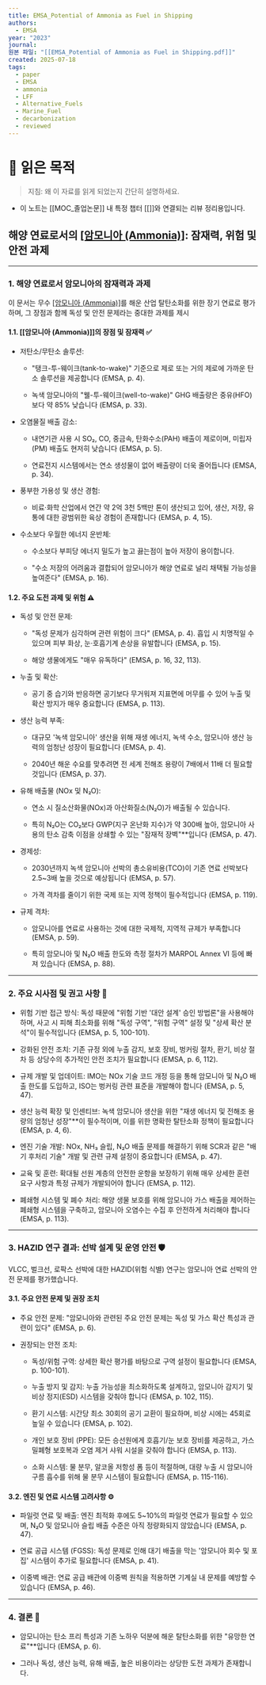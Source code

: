 ```yaml
---
title: EMSA_Potential of Ammonia as Fuel in Shipping
authors:
  - EMSA
year: "2023"
journal: 
원본 파일: "[[EMSA_Potential of Ammonia as Fuel in Shipping.pdf]]"
created: 2025-07-18
tags:
  - paper
  - EMSA
  - ammonia
  - LFF
  - Alternative_Fuels
  - Marine_Fuel
  - decarbonization
  - reviewed
---
```

# 🎯 읽은 목적  
> 지침: 왜 이 자료를 읽게 되었는지 간단히 설명하세요.

- 이 노트는 [[MOC_졸업논문]] 내 특정 챕터 [[]]와 연결되는 리뷰 정리용입니다.  

## 해양 연료로서의 [[암모니아 (Ammonia)]](NH₃): 잠재력, 위험 및 안전 과제
---

### 1. 해양 연료로서 암모니아의 잠재력과 과제

이 문서는 무수 [[암모니아 (Ammonia)]](NH₃)를 해운 산업 탈탄소화를 위한 장기 연료로 평가하며, 그 장점과 함께 독성 및 안전 문제라는 중대한 과제를 제시

#### 1.1. [[암모니아 (Ammonia)]]의 장점 및 잠재력 ✅

- 저탄소/무탄소 솔루션:
    
    - "탱크-투-웨이크(tank-to-wake)" 기준으로 제로 또는 거의 제로에 가까운 탄소 솔루션을 제공합니다 (EMSA, p. 4).
        
    - 녹색 암모니아의 "웰-투-웨이크(well-to-wake)" GHG 배출량은 중유(HFO)보다 약 85% 낮습니다 (EMSA, p. 33).
        
- 오염물질 배출 감소:
    
    - 내연기관 사용 시 SO₂, CO, 중금속, 탄화수소(PAH) 배출이 제로이며, 미립자(PM) 배출도 현저히 낮습니다 (EMSA, p. 5).
        
    - 연료전지 시스템에서는 연소 생성물이 없어 배출량이 더욱 줄어듭니다 (EMSA, p. 34).
        
- 풍부한 가용성 및 생산 경험:
    
    - 비료·화학 산업에서 연간 약 2억 3천 5백만 톤이 생산되고 있어, 생산, 저장, 유통에 대한 광범위한 육상 경험이 존재합니다 (EMSA, p. 4, 15).
        
- 수소보다 우월한 에너지 운반체:
    
    - 수소보다 부피당 에너지 밀도가 높고 끓는점이 높아 저장이 용이합니다.
        
    - "수소 저장의 어려움과 결합되어 암모니아가 해양 연료로 널리 채택될 가능성을 높여준다" (EMSA, p. 16).
        

#### 1.2. 주요 도전 과제 및 위험 ⚠️

- 독성 및 안전 문제:
    
    - "독성 문제가 심각하며 관련 위험이 크다" (EMSA, p. 4). 흡입 시 치명적일 수 있으며 피부 화상, 눈·호흡기계 손상을 유발합니다 (EMSA, p. 15).
        
    - 해양 생물에게도 "매우 유독하다" (EMSA, p. 16, 32, 113).
        
- 누출 및 확산:
    
    - 공기 중 습기와 반응하면 공기보다 무거워져 지표면에 머무를 수 있어 누출 및 확산 방지가 매우 중요합니다 (EMSA, p. 113).
        
- 생산 능력 부족:
    
    - 대규모 '녹색 암모니아' 생산을 위해 재생 에너지, 녹색 수소, 암모니아 생산 능력의 엄청난 성장이 필요합니다 (EMSA, p. 4).
        
    - 2040년 해운 수요를 맞추려면 전 세계 전해조 용량이 7배에서 11배 더 필요할 것입니다 (EMSA, p. 37).
        
- 유해 배출물 (NOx 및 N₂O):
    
    - 연소 시 질소산화물(NOx)과 아산화질소(N₂O)가 배출될 수 있습니다.
        
    - 특히 N₂O는 CO₂보다 GWP(지구 온난화 지수)가 약 300배 높아, 암모니아 사용의 탄소 감축 이점을 상쇄할 수 있는 "잠재적 장벽"**입니다 (EMSA, p. 47).
        
- 경제성:
    
    - 2030년까지 녹색 암모니아 선박의 총소유비용(TCO)이 기존 연료 선박보다 2.5~3배 높을 것으로 예상됩니다 (EMSA, p. 57).
        
    - 가격 격차를 줄이기 위한 국제 또는 지역 정책이 필수적입니다 (EMSA, p. 119).
        
- 규제 격차:
    
    - 암모니아를 연료로 사용하는 것에 대한 국제적, 지역적 규제가 부족합니다 (EMSA, p. 59).
        
    - 특히 암모니아 및 N₂O 배출 한도와 측정 절차가 MARPOL Annex VI 등에 빠져 있습니다 (EMSA, p. 88).
        

---

### 2. 주요 시사점 및 권고 사항 📜

- 위험 기반 접근 방식: 독성 때문에 "위험 기반 '대안 설계' 승인 방법론"을 사용해야 하며, 사고 시 피해 최소화를 위해 "독성 구역", "위험 구역" 설정 및 "상세 확산 분석"이 필수적입니다 (EMSA, p. 5, 100-101).
    
- 강화된 안전 조치: 기존 규정 외에 누출 감지, 보호 장비, 벙커링 절차, 환기, 비상 절차 등 상당수의 추가적인 안전 조치가 필요합니다 (EMSA, p. 6, 112).
    
- 규제 개발 및 업데이트: IMO는 NOx 기술 코드 개정 등을 통해 암모니아 및 N₂O 배출 한도를 도입하고, ISO는 벙커링 관련 표준을 개발해야 합니다 (EMSA, p. 5, 47).
    
- 생산 능력 확장 및 인센티브: 녹색 암모니아 생산을 위한 "재생 에너지 및 전해조 용량의 엄청난 성장"**이 필수적이며, 이를 위한 명확한 탈탄소화 정책이 필요합니다 (EMSA, p. 4, 6).
    
- 엔진 기술 개발: NOx, NH₃ 슬립, N₂O 배출 문제를 해결하기 위해 SCR과 같은 "배기 후처리 기술" 개발 및 관련 규제 설정이 중요합니다 (EMSA, p. 47).
    
- 교육 및 훈련: 확대될 선원 계층의 안전한 운항을 보장하기 위해 매우 상세한 훈련 요구 사항과 특정 규제가 개발되어야 합니다 (EMSA, p. 112).
    
- 폐쇄형 시스템 및 폐수 처리: 해양 생물 보호를 위해 암모니아 가스 배출을 제어하는 폐쇄형 시스템을 구축하고, 암모니아 오염수는 수집 후 안전하게 처리해야 합니다 (EMSA, p. 113).
    

---

### 3. HAZID 연구 결과: 선박 설계 및 운영 안전 🛡️

VLCC, 벌크선, 로팍스 선박에 대한 HAZID(위험 식별) 연구는 암모니아 연료 선박의 안전 문제를 평가했습니다.

#### 3.1. 주요 안전 문제 및 권장 조치

- 주요 안전 문제: "암모니아와 관련된 주요 안전 문제는 독성 및 가스 확산 특성과 관련이 있다" (EMSA, p. 6).
    
- 권장되는 안전 조치:
    
    - 독성/위험 구역: 상세한 확산 평가를 바탕으로 구역 설정이 필요합니다 (EMSA, p. 100-101).
        
    - 누출 방지 및 감지: 누출 가능성을 최소화하도록 설계하고, 암모니아 감지기 및 비상 정지(ESD) 시스템을 갖춰야 합니다 (EMSA, p. 102, 115).
        
    - 환기 시스템: 시간당 최소 30회의 공기 교환이 필요하며, 비상 시에는 45회로 높일 수 있습니다 (EMSA, p. 102).
        
    - 개인 보호 장비 (PPE): 모든 승선원에게 호흡기/눈 보호 장비를 제공하고, 가스 밀폐형 보호복과 오염 제거 샤워 시설을 갖춰야 합니다 (EMSA, p. 113).
        
    - 소화 시스템: 물 분무, 알코올 저항성 폼 등이 적절하며, 대량 누출 시 암모니아 구름 흡수를 위해 물 분무 시스템이 필요합니다 (EMSA, p. 115-116).
        

#### 3.2. 엔진 및 연료 시스템 고려사항 ⚙️

- 파일럿 연료 및 배출: 엔진 최적화 후에도 5~10%의 파일럿 연료가 필요할 수 있으며, N₂O 및 암모니아 슬립 배출 수준은 아직 정량화되지 않았습니다 (EMSA, p. 47).
    
- 연료 공급 시스템 (FGSS): 독성 문제로 인해 대기 배출을 막는 '암모니아 회수 및 포집' 시스템이 추가로 필요합니다 (EMSA, p. 41).
    
- 이중벽 배관: 연료 공급 배관에 이중벽 원칙을 적용하면 기계실 내 문제를 예방할 수 있습니다 (EMSA, p. 46).
    

---

### 4. 결론 🏁

- 암모니아는 탄소 프리 특성과 기존 노하우 덕분에 해운 탈탄소화를 위한 "유망한 연료"**입니다 (EMSA, p. 6).
    
- 그러나 독성, 생산 능력, 유해 배출, 높은 비용이라는 상당한 도전 과제가 존재합니다.
    